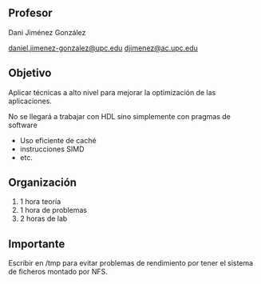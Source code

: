 ## Profesor

Dani Jiménez González

daniel.jimenez-gonzalez@upc.edu
djimenez@ac.upc.edu

## Objetivo

Aplicar técnicas a alto nivel para mejorar la optimización de las aplicaciones.

No se llegará a trabajar con HDL sino simplemente con pragmas de software 

- Uso eficiente de caché
- instrucciones SIMD
- etc.

## Organización

1. 1 hora teoría
2. 1 hora de problemas
3. 2 horas de lab

## Importante

Escribir en /tmp para evitar problemas de rendimiento por tener el sistema de ficheros montado por NFS.